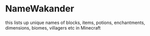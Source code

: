 NameWakander
============

this lists up unique names of blocks, items, potions, enchantments, dimensions, biomes, villagers etc in Minecraft
